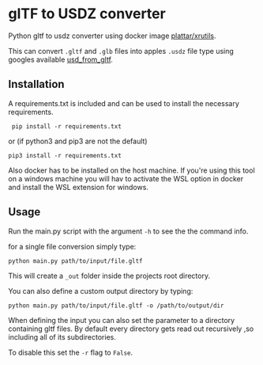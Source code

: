 # glTF to USDZ converter
Python gltf to usdz converter using docker image <a href='https://hub.docker.com/r/plattar/python-xrutils'>plattar/xrutils</a>.

This can convert `.gltf` and `.glb` files into apples `.usdz` file type using googles available <a href='https://github.com/google/usd_from_gltf'>usd_from_gltf</a>. 

## Installation

A requirements.txt is included and can be used to install the necessary requirements.

```shell
 pip install -r requirements.txt 
```
 
 or (if python3 and pip3 are not the default)
 
 ```shell
 pip3 install -r requirements.txt
```

Also docker has to be installed on the host machine. If you're using this tool on a windows machine you will hav to activate the WSL option 
in docker and install the WSL extension for windows.

## Usage

Run the main.py script with the argument `-h` to see the the command info. 

for a single file conversion simply type: 

```shell
python main.py path/to/input/file.gltf
```
This will create a `_out` folder inside the projects root directory.

You can also define a custom output directory by typing: 
```shell
python main.py path/to/input/file.gltf -o /path/to/output/dir
```

When defining the input you can also set the parameter to a directory containing gltf files. By default every directory gets read out recursively 
,so including all of its subdirectories.

To disable this set the `-r` flag to `False`.

